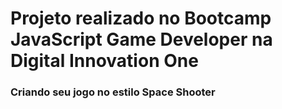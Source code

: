 
# Projeto realizado no Bootcamp JavaScript Game Developer na Digital Innovation One


### Criando seu jogo no estilo Space Shooter
